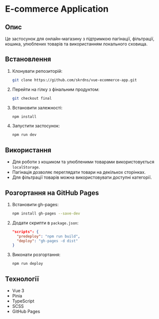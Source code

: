 # E-commerce Application

## Опис
Це застосунок для онлайн-магазину з підтримкою пагінації, фільтрації, кошика, улюблених товарів та використанням локального сховища.

## Встановлення

1. Клонувати репозиторій:
    ```bash
    git clone https://github.com/skrdns/vue-ecommerce-app.git
    ```
2. Перейти на гілку з фінальним продуктом:
    ```bash
    git checkout final
    ```
3. Встановити залежності:
    ```bash
    npm install
    ```

4. Запустити застосунок:
    ```bash
    npm run dev
    ```

## Використання

- Для роботи з кошиком та улюбленими товарами використовується `localStorage`.
- Пагінація дозволяє переглядати товари на декількох сторінках.
- Для фільтрації товарів можна використовувати доступні категорії.

## Розгортання на GitHub Pages

1. Встановити gh-pages:
    ```bash
    npm install gh-pages --save-dev
    ```

2. Додати скрипти в `package.json`:
    ```json
    "scripts": {
      "predeploy": "npm run build",
      "deploy": "gh-pages -d dist"
    }
    ```

3. Виконати розгортання:
    ```bash
    npm run deploy
    ```

## Технології
- Vue 3
- Pinia
- TypeScript
- SCSS
- GitHub Pages
